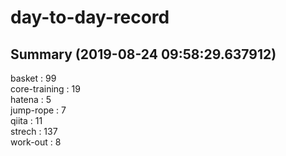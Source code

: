 # day-to-day-record  
## Summary  (2019-08-24 09:58:29.637912)  
basket : 99  
core-training : 19  
hatena : 5  
jump-rope : 7  
qiita : 11  
strech : 137  
work-out : 8  
